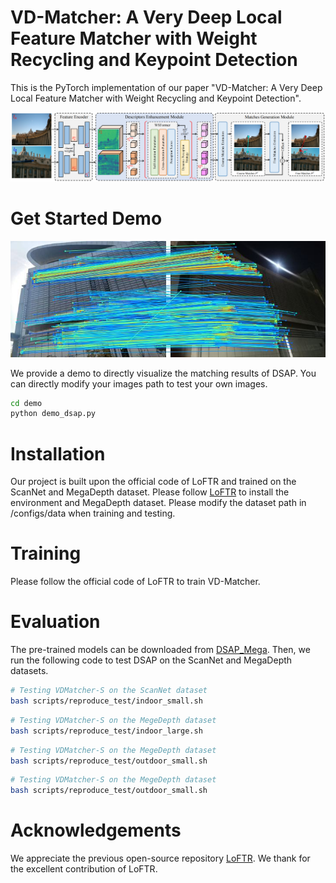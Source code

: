 # VD-Matcher: A Very Deep Local Feature Matcher with Weight Recycling and Keypoint Detection
This is the PyTorch implementation of our paper "VD-Matcher: A Very Deep Local Feature Matcher with Weight Recycling and Keypoint Detection".

![overall](https://github.com/mooncake199809/DSAP/blob/main/assets/overall.png)


# Get Started Demo
![demo_img](https://github.com/mooncake199809/DSAP/blob/main/demo/img_res.jpg)

We provide a demo to directly visualize the matching results of DSAP.
You can directly modify your images path to test your own images.
```bash
cd demo
python demo_dsap.py
```

# Installation
Our project is built upon the official code of LoFTR and trained on the ScanNet and MegaDepth dataset.
Please follow [LoFTR](https://github.com/zju3dv/LoFTR) to install the environment and MegaDepth dataset.
Please modify the dataset path in /configs/data when training and testing.

# Training
Please follow the official code of LoFTR to train VD-Matcher.

# Evaluation
The pre-trained models can be downloaded from [DSAP_Mega](https://drive.google.com/drive/folders/1FU8GZ_VdUdbBhPw7m00JNr5Nzd7ZEDg4).
Then, we run the following code to test DSAP on the ScanNet and MegaDepth datasets.
```bash
# Testing VDMatcher-S on the ScanNet dataset
bash scripts/reproduce_test/indoor_small.sh
```
```bash
# Testing VDMatcher-S on the MegeDepth dataset
bash scripts/reproduce_test/indoor_large.sh
```
```bash
# Testing VDMatcher-S on the MegeDepth dataset
bash scripts/reproduce_test/outdoor_small.sh
```
```bash
# Testing VDMatcher-S on the MegeDepth dataset
bash scripts/reproduce_test/outdoor_small.sh
```

# Acknowledgements
We appreciate the previous open-source repository [LoFTR](https://github.com/zju3dv/LoFTR).
We thank for the excellent contribution of LoFTR.

